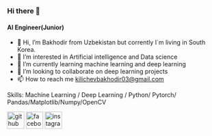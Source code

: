 ### Hi there 👋
#### AI Engineer(Junior)
- 👋 Hi, I’m Bakhodir from Uzbekistan but corrently I`m living in South Korea.
- 👀 I’m interested in Artificial intelligence and Data science
- 🌱 I’m currently learning machine learning and deep learning
- 💞️ I’m looking to collaborate on deep learning projects
- 📫 How to reach me kilichevbakhodir03@gmail.com

Skills: Machine Learning / Deep Learning / Python/ Pytorch/ Pandas/Matplotlib/Numpy/OpenCV


[<img src='https://cdn.jsdelivr.net/npm/simple-icons@3.0.1/icons/github.svg' alt='github' height='40'>](https://github.com/BAXA88bek)  [<img src='https://cdn.jsdelivr.net/npm/simple-icons@3.0.1/icons/facebook.svg' alt='facebook' height='40'>](https://www.facebook.com/Bahodir_Bek)  [<img src='https://cdn.jsdelivr.net/npm/simple-icons@3.0.1/icons/instagram.svg' alt='instagram' height='40'>](https://www.instagram.com/bahodir.kilichev/)  

